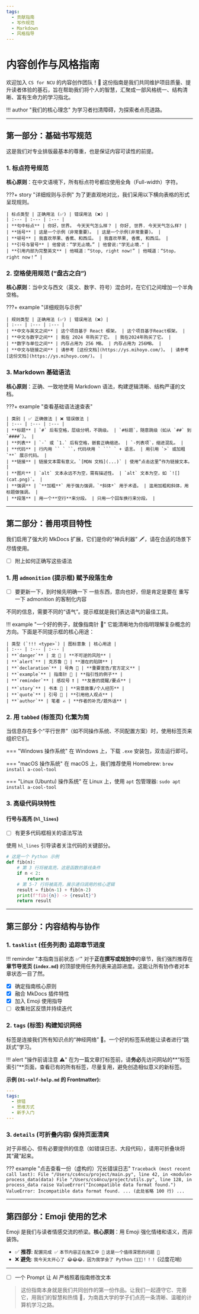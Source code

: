 ```yaml
---
tags:
  - 贡献指南
  - 写作规范
  - Markdown
  - 风格指导
---
```


# 内容创作与风格指南

欢迎加入 `CS for NCU` 的内容创作团队！🎉 这份指南是我们共同维护项目质量、提升读者体验的基石，旨在帮助我们将个人的智慧，汇聚成一部风格统一、结构清晰、富有生命力的学习指北。

!!! author "我们的核心理念"
    为学习者扫清障碍，为探索者点亮道路。

---

## 第一部分：基础书写规范

这是我们对专业排版最基本的尊重，也是保证内容可读性的前提。

### 1. 标点符号规范

**核心原则**：在中文语境下，所有标点符号都应使用全角（Full-width）字符。

???+ story "详细规则与示例"
    为了更直观地对比，我们采用以下横向表格的形式呈现规则。

    | 标点类型 | 正确用法 (✅) | 错误用法 (❌) |
    | :--- | :--- | :--- |
    | **句中标点** | 你好，世界。 今天天气怎么样？ | 你好, 世界. 今天天气怎么样? |
    | **括号** | 这是一个示例（非常重要）。 | 这是一个示例(非常重要)。 |
    | **顿号** | 我喜欢苹果、香蕉、和西瓜。 | 我喜欢苹果, 香蕉, 和西瓜。 |
    | **引号与冒号** | 他曾说：“学无止境。” | 他曾说:"学无止境." |
    | **引用内部为完整英文** | 他喊道：“Stop, right now!” | 他喊道：“Stop， right now！” |

### 2. 空格使用规范 (“盘古之白”)

**核心原则**：当中文与西文（英文、数字、符号）混合时，在它们之间增加一个半角空格。

???+ example "详细规则与示例"

    | 规则类型 | 正确用法 (✅) | 错误用法 (❌) |
    | :--- | :--- | :--- |
    | **中文与英文之间** | 这个项目基于 React 框架。 | 这个项目基于React框架。 |
    | **中文与数字之间** | 我在 2024 年购买了它。 | 我在2024年购买了它。 |
    | **数字与单位之间** | 内存占用为 256 MB。 | 内存占用为 256MB。 |
    | **中文与链接之间** | 请参考 [这份文档](https://ys.mihoyo.com/)。 | 请参考[这份文档](https://ys.mihoyo.com/)。 |

### 3. Markdown 基础语法

**核心原则**：正确、一致地使用 Markdown 语法，构建逻辑清晰、结构严谨的文档。

???+ example "查看基础语法速查表"

    | 类别 | ✅ 正确做法 | ❌ 错误做法 |
    | :--- | :--- | :--- |
    | **标题** | `#` 后有空格，层级分明，不跳级。 | `#标题`，随意跳级（如从 `##` 到 `####`）。 |
    | **列表** | `-` 或 `1.` 后有空格，嵌套正确缩进。 | `-列表项`，缩进混乱。 |
    | **代码** | 行内用 `` ` ``，代码块用 ` ``` ` + 语言。 | 用引用 `>` 或加粗 `**` 展示代码。 |
    | **链接** | 链接文本需有意义。`[MDN 文档](...)` | 使用“点击这里”作为链接文本。 |
    | **图片** | `alt` 文本永远不为空，需有描述性。 | `alt` 文本为空，如 `![](cat.png)`。 |
    | **强调** | `**加粗**` 用于强力强调，`*斜体*` 用于术语。 | 滥用加粗和斜体，用标题做强调。 |
    | **段落** | 用一个**空行**来分段。 | 只用一个回车换行来分段。 |

---

## 第二部分：善用项目特性

我们启用了强大的 MkDocs 扩展，它们是你的“神兵利器” 🗡️，请在合适的场景下尽情使用。

- [ ] 附上如何正确写这些语法

### 1. 用 `admonition` (提示框) 赋予段落生命

- [ ] 要更新一下，到时候先明确一下 一些东西，意向也好，但是肯定是要在 重写一下  admonition 的客制化内容

不同的信息，需要不同的“语气”。提示框就是我们表达语气的最佳工具。

!!! example "一个好的例子，就像指南针 🧭"
    它能清晰地为你指明理解复杂概念的方向。下面是不同提示框的核心用途：

    | 类型 (`!!! <type>`) | 图标意象 | 核心用途 |
    | :--- | :--- | :--- |
    | **`danger`** | 龙 🐉 | **不可逆的风险** |
    | **`alert`** | 克苏鲁 🗼 | **潜在的陷阱** |
    | **`declaration`** | 号角 🎺 | **重要宣告/官方定义** |
    | **`example`** | 指南针 🧭 | **指引性的例子** |
    | **`reminder`** | 感叹号 ❗ | **友善的提醒/要点** |
    | **`story`** | 书本 📖 | **背景故事/个人经历** |
    | **`quote`** | 引号 💬 | **引用他人观点** |
    | **`author`** | 笔者 ✍️ | **作者的补充/题外话** |

### 2. 用 `tabbed` (标签页) 化繁为简

当信息存在多个“平行世界”（如不同操作系统、不同配置方案）时，使用标签页来组织它们。

=== "Windows 操作系统"
    在 Windows 上，下载 `.exe` 安装包，双击运行即可。

=== "macOS 操作系统"
    在 macOS 上，我们推荐使用 Homebrew: `brew install a-cool-tool`

=== "Linux (Ubuntu) 操作系统"
    在 Linux 上，使用 `apt` 包管理器: `sudo apt install a-cool-tool`

### 3. 高级代码块特性

#### 行号与高亮 (`hl_lines`)

- [ ] 有更多代码框相关的语法写法

使用 `hl_lines` 引导读者关注代码的关键部分。

```python hl_lines="4 7-9" title="示例代码" linenums="1"
# 这是一个 Python 示例
def fib(n):
    # 第 3 行将被高亮，这是函数的基线条件
    if n < 2:
        return n
    # 第 5-7 行将被高亮，展示递归调用的核心逻辑
    result = fib(n-1) + fib(n-2)
    print(f"fib({n}) -> {result}")
    return result
```

---

## 第三部分：内容结构与协作

### 1. `tasklist` (任务列表) 追踪章节进度

!!! reminder "本指南当前状态 ✅"
    对于**正在撰写或规划中**的章节，我们强烈推荐在**章节导览页 (`index.md`)** 的顶部使用任务列表来追踪进度。这能让所有协作者对本章状态一目了然。

- [x] 确定指南核心原则
- [x] 融合 MkDocs 插件特性
- [x] 加入 Emoji 使用指导
- [ ] 收集社区反馈并持续迭代

### 2. `tags` (标签) 构建知识网络

标签是连接我们所有知识点的“神经网络” 🧠。一个好的标签系统能让读者进行“跳跃式”学习。

!!! alert "操作前请注意 ⚠️"
    在为一篇文章打标签前，请**务必**先访问网站的**“标签索引”**页面，查看已有的所有标签，尽量复用，避免创造相似意义的新标签。

**示例 (`01-self-help.md` 的 Frontmatter):**
```yaml
---
tags:
  - 排错
  - 思维方式
  - 新手入门
---
```

### 3. `details` (可折叠内容) 保持页面清爽

对于非核心、但有必要提供的信息（如错误日志、大段代码），请用可折叠块将其“藏”起来。

??? example "点击查看一份（虚构的）冗长错误日志"
    ```
    Traceback (most recent call last):
      File "/Users/cs4ncu/project/main.py", line 42, in <module>
        process_data(data)
      File "/Users/cs4ncu/project/utils.py", line 128, in process_data
        raise ValueError("Incompatible data format found.")
    ValueError: Incompatible data format found.
    ... (此处省略 100 行) ...
    ```

---

## 第四部分：Emoji 使用的艺术

Emoji 是我们与读者情感交流的桥梁。**核心原则**：用 Emoji 强化情绪和语义，而非装饰。

*   ✅ **推荐**: `配置完成 ✅` `本节内容正在施工中 🚧` `这是一个值得深思的问题 🤔`
*   ❌ **避免**: `我今天太开心了 😂😂😂，因为我学会了 Python 🐍🎉🚀！！！` (过度花哨)

---

- [ ] 一个 Prompt 让 AI 严格照着指南修改文本

> 这份指南本身就是我们共同创作的第一份作品。让我们一起遵守它、完善它，用我们的智慧和热情 🙏，为南昌大学的学子们点亮一条清晰、温暖的计算机学习之路。
